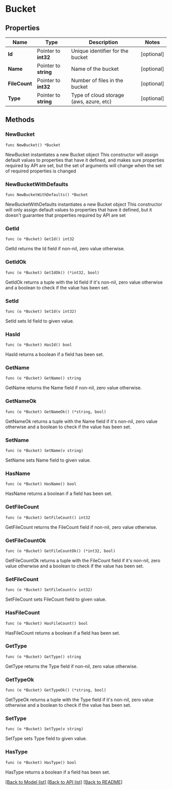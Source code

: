 # Bucket

## Properties

Name | Type | Description | Notes
------------ | ------------- | ------------- | -------------
**Id** | Pointer to **int32** | Unique identifier for the bucket | [optional] 
**Name** | Pointer to **string** | Name of the bucket | [optional] 
**FileCount** | Pointer to **int32** | Number of files in the bucket | [optional] 
**Type** | Pointer to **string** | Type of cloud storage (aws, azure, etc) | [optional] 

## Methods

### NewBucket

`func NewBucket() *Bucket`

NewBucket instantiates a new Bucket object
This constructor will assign default values to properties that have it defined,
and makes sure properties required by API are set, but the set of arguments
will change when the set of required properties is changed

### NewBucketWithDefaults

`func NewBucketWithDefaults() *Bucket`

NewBucketWithDefaults instantiates a new Bucket object
This constructor will only assign default values to properties that have it defined,
but it doesn't guarantee that properties required by API are set

### GetId

`func (o *Bucket) GetId() int32`

GetId returns the Id field if non-nil, zero value otherwise.

### GetIdOk

`func (o *Bucket) GetIdOk() (*int32, bool)`

GetIdOk returns a tuple with the Id field if it's non-nil, zero value otherwise
and a boolean to check if the value has been set.

### SetId

`func (o *Bucket) SetId(v int32)`

SetId sets Id field to given value.

### HasId

`func (o *Bucket) HasId() bool`

HasId returns a boolean if a field has been set.

### GetName

`func (o *Bucket) GetName() string`

GetName returns the Name field if non-nil, zero value otherwise.

### GetNameOk

`func (o *Bucket) GetNameOk() (*string, bool)`

GetNameOk returns a tuple with the Name field if it's non-nil, zero value otherwise
and a boolean to check if the value has been set.

### SetName

`func (o *Bucket) SetName(v string)`

SetName sets Name field to given value.

### HasName

`func (o *Bucket) HasName() bool`

HasName returns a boolean if a field has been set.

### GetFileCount

`func (o *Bucket) GetFileCount() int32`

GetFileCount returns the FileCount field if non-nil, zero value otherwise.

### GetFileCountOk

`func (o *Bucket) GetFileCountOk() (*int32, bool)`

GetFileCountOk returns a tuple with the FileCount field if it's non-nil, zero value otherwise
and a boolean to check if the value has been set.

### SetFileCount

`func (o *Bucket) SetFileCount(v int32)`

SetFileCount sets FileCount field to given value.

### HasFileCount

`func (o *Bucket) HasFileCount() bool`

HasFileCount returns a boolean if a field has been set.

### GetType

`func (o *Bucket) GetType() string`

GetType returns the Type field if non-nil, zero value otherwise.

### GetTypeOk

`func (o *Bucket) GetTypeOk() (*string, bool)`

GetTypeOk returns a tuple with the Type field if it's non-nil, zero value otherwise
and a boolean to check if the value has been set.

### SetType

`func (o *Bucket) SetType(v string)`

SetType sets Type field to given value.

### HasType

`func (o *Bucket) HasType() bool`

HasType returns a boolean if a field has been set.


[[Back to Model list]](../README.md#documentation-for-models) [[Back to API list]](../README.md#documentation-for-api-endpoints) [[Back to README]](../README.md)


